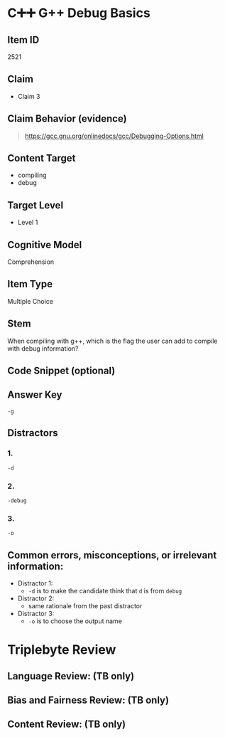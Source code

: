 # C➕➕ G++ Debug Basics

## Item ID
2521

## Claim
- Claim 3

## Claim Behavior (evidence)
> https://gcc.gnu.org/onlinedocs/gcc/Debugging-Options.html

## Content Target
- compiling
- debug

## Target Level
- Level 1

## Cognitive Model
Comprehension

## Item Type
Multiple Choice

## Stem
When compiling with g++, which is the flag the user can add to compile with debug information?

## Code Snippet (optional)

## Answer Key
`-g`

## Distractors
### 1.
`-d`

### 2.
`-debug`

### 3.
`-o`


## Common errors, misconceptions, or irrelevant information:
- Distractor 1:
    - `-d` is to make the candidate think that `d` is from `debug`
- Distractor 2:
    - same rationale from the past distractor
- Distractor 3:
    - `-o` is to choose the output name 

# Triplebyte Review

## Language Review: (TB only)

## Bias and Fairness Review: (TB only)

## Content Review: (TB only)
